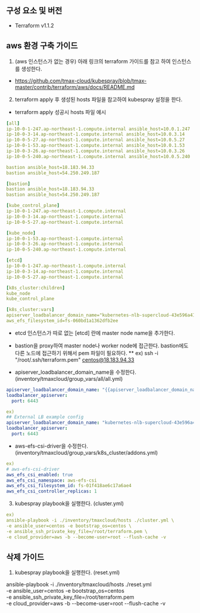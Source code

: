 ## 구성 요소 및 버전
  * Terraform v1.1.2

## aws 환경 구축 가이드

1. (aws 인스턴스가 없는 경우) 아래 링크의 terraform 가이드를 참고 하여 인스턴스를 생성한다.
* https://github.com/tmax-cloud/kubespray/blob/tmax-master/contrib/terraform/aws/docs/README.md

2. terraform apply 후 생성된 hosts 파일을 참고하여 kubespray 설정을 한다.

* terraform apply 성공시 hosts 파일 예시
```yml
[all]
ip-10-0-1-247.ap-northeast-1.compute.internal ansible_host=10.0.1.247
ip-10-0-3-14.ap-northeast-1.compute.internal ansible_host=10.0.3.14
ip-10-0-5-27.ap-northeast-1.compute.internal ansible_host=10.0.5.27
ip-10-0-1-53.ap-northeast-1.compute.internal ansible_host=10.0.1.53
ip-10-0-3-26.ap-northeast-1.compute.internal ansible_host=10.0.3.26
ip-10-0-5-240.ap-northeast-1.compute.internal ansible_host=10.0.5.240

bastion ansible_host=18.183.94.33
bastion ansible_host=54.250.249.187

[bastion]
bastion ansible_host=18.183.94.33
bastion ansible_host=54.250.249.187

[kube_control_plane]
ip-10-0-1-247.ap-northeast-1.compute.internal
ip-10-0-3-14.ap-northeast-1.compute.internal
ip-10-0-5-27.ap-northeast-1.compute.internal

[kube_node]
ip-10-0-1-53.ap-northeast-1.compute.internal
ip-10-0-3-26.ap-northeast-1.compute.internal
ip-10-0-5-240.ap-northeast-1.compute.internal

[etcd]
ip-10-0-1-247.ap-northeast-1.compute.internal
ip-10-0-3-14.ap-northeast-1.compute.internal
ip-10-0-5-27.ap-northeast-1.compute.internal

[k8s_cluster:children]
kube_node
kube_control_plane

[k8s_cluster:vars]
apiserver_loadbalancer_domain_name="kubernetes-nlb-supercloud-43e596a4155bc464.elb.ap-northeast-1.amazonaws.com"
aws_efs_filesystem_id=fs-060bd1a1362dfb2ee
```
* etcd 인스턴스가 따로 없는  [etcd] 란에 master node name을 추가한다.
* bastion을 proxy하여 master node나 worker node에 접근한다. bastion에도 다른 노드에 접근하기 위해서 pem 파일이 필요하다.
  ** ex) ssh -i "/root/.ssh/terraform.pem" centos@18.183.94.33

* apiserver_loadbalancer_domain_name을 수정한다. (inventory/tmaxcloud/group_vars/all/all.yml)

```yml
apiserver_loadbalancer_domain_name: "{{apiserver_loadbalancer_domain_name}}"
loadbalancer_apiserver:
  port: 6443

ex)
## External LB example config
apiserver_loadbalancer_domain_name: "kubernetes-nlb-supercloud-43e596a4155bc464.elb.ap-northeast-1.amazonaws.com"
loadbalancer_apiserver:
  port: 6443
```

* aws-efs-csi-driver을 수정한다. (inventory/tmaxcloud/group_vars/k8s_cluster/addons.yml)

```yml
ex)
# aws-efs-csi-driver
aws_efs_csi_enabled: true
aws_efs_csi_namespace: aws-efs-csi
aws_efs_csi_filesystem_id: fs-01f418ae6c17a6ae4
aws_efs_csi_controller_replicas: 1
```

3. kubespray playbook을 실행한다. (cluster.yml)

```yml
ex)
ansible-playbook -i ./inventory/tmaxcloud/hosts ./cluster.yml \
-e ansible_user=centos -e bootstrap_os=centos \
-e ansible_ssh_private_key_file=/root/terraform.pem \
-e cloud_provider=aws -b --become-user=root --flush-cache -v
```

## 삭제 가이드

1. kubespray playbook을 실행한다. (reset.yml)

ansible-playbook -i ./inventory/tmaxcloud/hosts ./reset.yml \
-e ansible_user=centos -e bootstrap_os=centos \
-e ansible_ssh_private_key_file=/root/terraform.pem \
-e cloud_provider=aws -b --become-user=root --flush-cache -v
